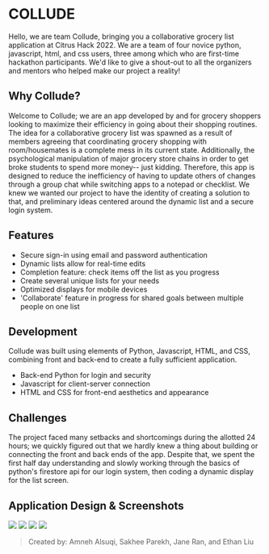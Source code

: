 # COLLUDE
Hello, we are team Collude, bringing you a collaborative grocery list application at Citrus Hack 2022. We are a team of four novice python, javascript, html, and css users, three among which who are first-time hackathon participants. We'd like to give a shout-out to all the organizers and mentors who helped make our project a reality!

## Why Collude?
Welcome to Collude; we are an app developed by and for grocery shoppers looking to maximize their efficiency in going about their shopping routines. The idea for a collaborative grocery list was spawned as a result of members agreeing that coordinating grocery shopping with room/housemates is a complete mess in its current state. Additionally, the psychological manipulation of major grocery store chains in order to get broke students to spend more money-- just kidding. 
Therefore, this app is designed to reduce the inefficiency of having to update others of changes through a group chat while switching apps to a notepad or checklist. We knew we wanted our project to have the identity of creating a solution to that, and preliminary ideas centered around the dynamic list and a secure login system. 

## Features
- Secure sign-in using email and password authentication
- Dynamic lists allow for real-time edits
- Completion feature: check items off the list as you progress
- Create several unique lists for your needs
- Optimized displays for mobile devices
- 'Collaborate' feature in progress for shared goals between multiple people on one list


## Development

Collude was built using elements of Python, Javascript, HTML, and CSS, combining front and back-end to create a fully sufficient application. 
- Back-end Python for login and security
- Javascript for client-server connection
- HTML and CSS for front-end aesthetics and appearance

## Challenges

The project faced many setbacks and shortcomings during the allotted 24 hours; we quickly figured out that we hardly knew a thing about building or connecting the front and back ends of the app. Despite that, we spent the first half day understanding and slowly working through the basics of python's firestore api for our login system, then coding a dynamic display for the list screen.



## Application Design & Screenshots
![](https://snipboard.io/zp5Tei.jpg) 
![](https://snipboard.io/p69HYG.jpg) 
![](https://snipboard.io/MrDliv.jpg) 
![](https://snipboard.io/quXsxG.jpg)



> Created by: Amneh Alsuqi, Sakhee Parekh, Jane Ran, and Ethan Liu
